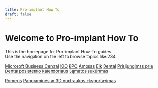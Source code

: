 ```yaml
---
title: Pro-implant How To
draft: false
---
```


# Welcome to Pro-implant How To

This is the homepage for Pro-implant How-To guides.  
Use the navigation on the left to browse topics like:234

[Microsoft Business Central](microsoft-business-central)
	[KIO](KIO.md)
	[KPO](KPO.md)
[Amosas](Amosas.md)
	[Eik](Eik.md)
	[Dental](Dental.md)
		[Prisijungimas prie Dental posistemio kalendoriaus](Prisijungimas%20prie%20Dental%20posistemio%20kalendoriaus.md)
		[Sąmatos sukūrimas](S%C4%85matos%20suk%C5%ABrimas.md)
		
[Romexis](Romexis.md)
	[Panoraminės ar 3D nuotraukos eksportavimas](/Users/pocebutas/Documents/how-to-guides/content/pro-implant/romexis/panoramines-ar-3d-nuotraukos-eksportavimas/panoramines-ar-3d-nuotraukos-eksportavimas.md)
